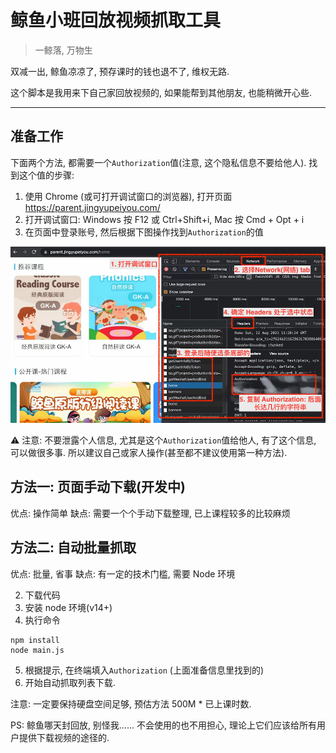 # 鲸鱼小班回放视频抓取工具

> 一鲸落, 万物生

双减一出, 鲸鱼凉凉了, 预存课时的钱也退不了, 维权无路.

这个脚本是我用来下自己家回放视频的, 如果能帮到其他朋友, 也能稍微开心些.

---
## 准备工作
下面两个方法, 都需要一个`Authorization`值(注意, 这个隐私信息不要给他人).
找到这个值的步骤:


1. 使用 Chrome (或可打开调试窗口的浏览器), 打开页面 https://parent.jingyupeiyou.com/
2. 打开调试窗口: Windows 按 F12 或 Ctrl+Shift+i, Mac 按 Cmd + Opt + i
3. 在页面中登录账号, 然后根据下图操作找到`Authorization`的值

![参考图片](./helper.jpg)

⚠️ 注意: 不要泄露个人信息, 尤其是这个`Authorization`值给他人, 有了这个信息, 可以做很多事. 所以建议自己或家人操作(甚至都不建议使用第一种方法).


## 方法一: 页面手动下载(开发中)
优点: 操作简单
缺点: 需要一个个手动下载整理, 已上课程较多的比较麻烦

## 方法二: 自动批量抓取

优点: 批量, 省事
缺点: 有一定的技术门槛, 需要 Node 环境

2. 下载代码
3. 安装 node 环境(v14+)
4. 执行命令
```
npm install
node main.js
```
5. 根据提示, 在终端填入`Authorization` (上面准备信息里找到的)
6. 开始自动抓取列表下载.

注意: 一定要保持硬盘空间足够, 预估方法 500M * 已上课时数.

PS: 鲸鱼哪天封回放, 别怪我……
不会使用的也不用担心, 理论上它们应该给所有用户提供下载视频的途径的.
